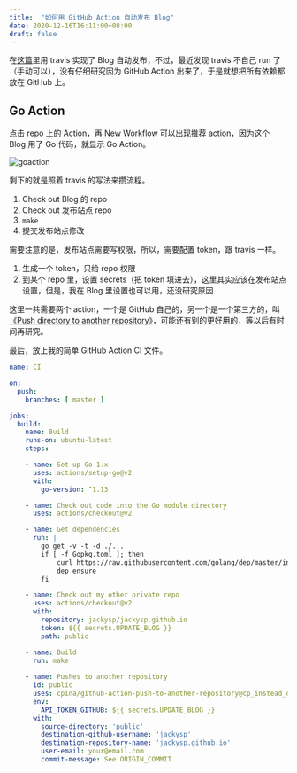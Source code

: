 ```yaml
---
title:  "如何用 GitHub Action 自动发布 Blog"
date: 2020-12-16T16:11:00+08:00
draft: false 
---
```


在[这篇](/posts/travis-git-push)里用 travis 实现了 Blog 自动发布，不过，最近发现 travis 不自己 run 了（手动可以），没有仔细研究因为 GitHub Action 出来了，于是就想把所有依赖都放在 GitHub 上。

## Go Action

点击 repo 上的 Action，再 New Workflow 可以出现推荐 action，因为这个 Blog 用了 Go 代码，就显示 Go Action。

![goaction](/posts/images/20201216163209.png)

剩下的就是照着 travis 的写法来攒流程。

1. Check out Blog 的 repo
1. Check out 发布站点 repo
1. `make`
1. 提交发布站点修改

需要注意的是，发布站点需要写权限，所以，需要配置 token，跟 travis 一样。

1. 生成一个 token，只给 repo 权限
1. 到某个 repo 里，设置 secrets（把 token 填进去），这里其实应该在发布站点设置，但是，我在 Blog 里设置也可以用，还没研究原因

这里一共需要两个 action，一个是 GitHub 自己的，另一个是一个第三方的，叫 [《Push directory to another repository》](https://github.com/marketplace/actions/push-directory-to-another-repository)，可能还有别的更好用的，等以后有时间再研究。

最后，放上我的简单 GitHub Action CI 文件。

```yaml
name: CI

on:
  push:
    branches: [ master ]

jobs:
  build:
    name: Build
    runs-on: ubuntu-latest
    steps:

    - name: Set up Go 1.x
      uses: actions/setup-go@v2
      with:
        go-version: ^1.13

    - name: Check out code into the Go module directory
      uses: actions/checkout@v2

    - name: Get dependencies
      run: |
        go get -v -t -d ./...
        if [ -f Gopkg.toml ]; then
            curl https://raw.githubusercontent.com/golang/dep/master/install.sh | sh
            dep ensure
        fi

    - name: Check out my other private repo
      uses: actions/checkout@v2
      with:
        repository: jackysp/jackysp.github.io
        token: ${{ secrets.UPDATE_BLOG }}
        path: public

    - name: Build
      run: make
    
    - name: Pushes to another repository
      id: public
      uses: cpina/github-action-push-to-another-repository@cp_instead_of_deleting
      env:
        API_TOKEN_GITHUB: ${{ secrets.UPDATE_BLOG }}
      with:
        source-directory: 'public'
        destination-github-username: 'jackysp'
        destination-repository-name: 'jackysp.github.io'
        user-email: your@email.com
        commit-message: See ORIGIN_COMMIT
```
